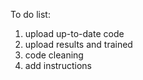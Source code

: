 To do list:
1. upload up-to-date code
2. upload results and trained
3. code cleaning
4. add instructions
